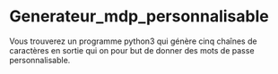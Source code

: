 # Generateur_mdp_personnalisable
Vous trouverez un programme python3 qui génère cinq chaînes de caractères en sortie qui on pour but de donner des mots de passe personnalisable.
